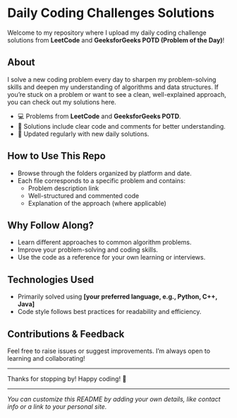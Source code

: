 # Daily Coding Challenges Solutions

Welcome to my repository where I upload my daily coding challenge solutions from **LeetCode** and **GeeksforGeeks POTD (Problem of the Day)**!

## About

I solve a new coding problem every day to sharpen my problem-solving skills and deepen my understanding of algorithms and data structures. If you’re stuck on a problem or want to see a clean, well-explained approach, you can check out my solutions here.

- 💻 Problems from **LeetCode** and **GeeksforGeeks POTD**.
- 📝 Solutions include clear code and comments for better understanding.
- 🔄 Updated regularly with new daily solutions.

## How to Use This Repo

- Browse through the folders organized by platform and date.
- Each file corresponds to a specific problem and contains:
  - Problem description link
  - Well-structured and commented code
  - Explanation of the approach (where applicable)

## Why Follow Along?

- Learn different approaches to common algorithm problems.
- Improve your problem-solving and coding skills.
- Use the code as a reference for your own learning or interviews.

## Technologies Used

- Primarily solved using **[your preferred language, e.g., Python, C++, Java]**
- Code style follows best practices for readability and efficiency.

## Contributions & Feedback

Feel free to raise issues or suggest improvements. I’m always open to learning and collaborating!

---

Thanks for stopping by! Happy coding! 🚀

---

*You can customize this README by adding your own details, like contact info or a link to your personal site.*

